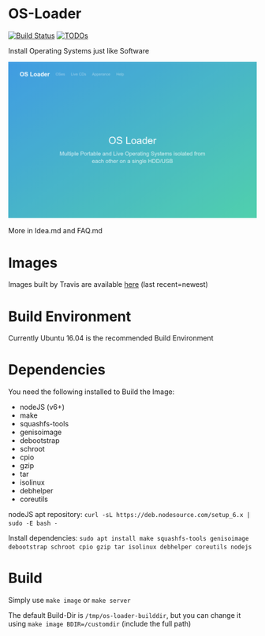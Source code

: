 # OS-Loader
[![Build Status](https://travis-ci.org/os-loader/os-loader.svg?branch=master)](https://travis-ci.org/os-loader/os-loader)
[![TODOs](https://todofy.org/b/os-loader/os-loader)](https://todofy.org/r/os-loader/os-loader)

Install Operating Systems just like Software

![Screenshot](/OS-Loader.png?raw=true)

More in Idea.md and FAQ.md

# Images
Images built by Travis are available [here](https://os-loader.mkg20001.sytes.net/?C=M;O=D) (last recent=newest)

# Build Environment
Currently Ubuntu 16.04 is the recommended Build Environment

# Dependencies
You need the following installed to Build the Image:
 - nodeJS (v6+)
 - make
 - squashfs-tools
 - genisoimage
 - debootstrap
 - schroot
 - cpio
 - gzip
 - tar
 - isolinux
 - debhelper
 - coreutils

nodeJS apt repository: ```curl -sL https://deb.nodesource.com/setup_6.x | sudo -E bash -```

Install dependencies: ```sudo apt install make squashfs-tools genisoimage debootstrap schroot cpio gzip tar isolinux debhelper coreutils nodejs```

# Build
Simply use ```make image``` or ```make server```

The default Build-Dir is ```/tmp/os-loader-builddir```, but you can change it using ```make image BDIR=/customdir``` (include the full path)
